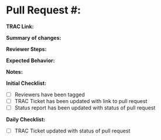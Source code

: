 # Pull Request \#: <!-- Add TRAC ticket number -->

**TRAC Link:**

**Summary of changes:**

**Reviewer Steps:**

**Expected Behavior:**

**Notes:**

**Initial Checklist:**
- [ ] Reviewers have been tagged
- [ ] TRAC Ticket has been updated with link to pull request
- [ ] Status report has been updated with status of pull request

**Daily Checklist:**
- [ ] TRAC Ticket updated with status of pull request